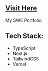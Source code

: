## [Visit Here](https://nickmyers.vercel.app)
My SWE Portfolio 

## Tech Stack:
- TypeScript
- Next.js
- TailwindCSS
- Vercel
